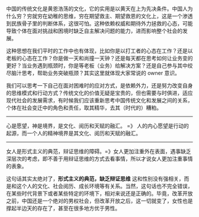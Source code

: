 中国的传统文化是黄恩浩荡的文化，它的实用是以黄天在上为先决条件。中国人为什么穷？穷就穷在幼稚的思维，穷在期望救主、期望救恩的文化上，这是一个渗透到民族骨子里的判断体系，这很可怕。这种依赖权威和期待外力拯救的心态，可能导致个体在面对挑战和困境时缺乏自主解决问题的能力，进而影响整个社会的发展。

这种思想在我们平时的工作中也有体现，比如你是以打工者的心态在工作？还是以老板的心态在工作？你是做一天和尚撞一天钟？还是每天都在思考如何让业务变的更好？当业务遇到瓶颈时，你是等老板（业务）给解决方案？还是自己参与其中绞尽脑汁思考，帮助业务突破瓶颈？其实这里就体现大家常说的 owner 意识。

我们可以思考一下自己在面对困难时的应对方式，是依赖外力，还是努力改变自身的思维模式和行动方式？传统文化的价值无疑是宝贵的，但也需要与时俱进，适应现代社会的发展需求，有时候我们应该重新思考中国传统文化和发展之间的关系，个体在社会变迁中的角色和责任，取其精华，去其（时代的）糟粕。

<hr />

心是愿望，神是境界，是文化、阅历和天赋的融汇。 =》 人的内心愿望是行动的起源，而一个人的精神境界是其文化、阅历和天赋的融汇。

<hr />

女人是形式主义的典范，辩证思维的障碍。=》女人更加注重外在表面，遇事缺乏深层次的考虑，即不善于用辩证思维的方式去看事情，所以才说女人更加注重事情的表象。

这句话其实太绝对了，**形式主义的典范，缺乏辩证思维** 这和性别没有强相关，而是和这个人的文化、社会阅历、成长环境等有关系。当然，这句话也不完全错误，在某些时代背景下或者某些特定的环境下，相对来说还是正确的。毕竟，改革开放之前，中国还是一个绝对的男权社会，但改革开放之后，这一切就变了，女性也是撑起半边天的存在了，甚至在很多地方优于男性。

